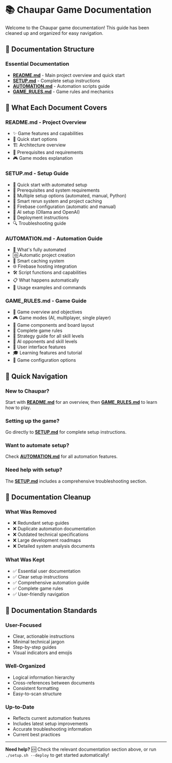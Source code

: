 # 📚 Chaupar Game Documentation

Welcome to the Chaupar game documentation! This guide has been cleaned up and organized for easy navigation.

## 📖 Documentation Structure

### **Essential Documentation**
- **[README.md](README.md)** - Main project overview and quick start
- **[SETUP.md](SETUP.md)** - Complete setup instructions
- **[AUTOMATION.md](AUTOMATION.md)** - Automation scripts guide
- **[GAME_RULES.md](GAME_RULES.md)** - Game rules and mechanics

## 🎯 What Each Document Covers

### **README.md** - Project Overview
- ✨ Game features and capabilities
- 🚀 Quick start options
- 🏗️ Architecture overview
- 🔧 Prerequisites and requirements
- 🎮 Game modes explanation

### **SETUP.md** - Setup Guide
- 🎯 Quick start with automated setup
- 🔧 Prerequisites and system requirements
- 🚀 Multiple setup options (automated, manual, Python)
- 🔄 Smart rerun system and project caching
- 🔐 Firebase configuration (automatic and manual)
- 🤖 AI setup (Ollama and OpenAI)
- 🚀 Deployment instructions
- 🔍 Troubleshooting guide

### **AUTOMATION.md** - Automation Guide
- 🤖 What's fully automated
- 🆔 Automatic project creation
- 🔄 Smart caching system
- 🌐 Firebase hosting integration
- 🛠️ Script functions and capabilities
- 📋 What happens automatically
- 🚀 Usage examples and commands

### **GAME_RULES.md** - Game Guide
- 🎯 Game overview and objectives
- 🎮 Game modes (AI, multiplayer, single player)
- 🎲 Game components and board layout
- 📜 Complete game rules
- 🎯 Strategy guide for all skill levels
- 🤖 AI opponents and skill levels
- 🎨 User interface features
- 🎓 Learning features and tutorial
- 🔧 Game configuration options

## 🚀 Quick Navigation

### **New to Chaupar?**
Start with **[README.md](README.md)** for an overview, then **[GAME_RULES.md](GAME_RULES.md)** to learn how to play.

### **Setting up the game?**
Go directly to **[SETUP.md](SETUP.md)** for complete setup instructions.

### **Want to automate setup?**
Check **[AUTOMATION.md](AUTOMATION.md)** for all automation features.

### **Need help with setup?**
The **[SETUP.md](SETUP.md)** includes a comprehensive troubleshooting section.

## 🧹 Documentation Cleanup

### **What Was Removed**
- ❌ Redundant setup guides
- ❌ Duplicate automation documentation
- ❌ Outdated technical specifications
- ❌ Large development roadmaps
- ❌ Detailed system analysis documents

### **What Was Kept**
- ✅ Essential user documentation
- ✅ Clear setup instructions
- ✅ Comprehensive automation guide
- ✅ Complete game rules
- ✅ User-friendly navigation

## 📝 Documentation Standards

### **User-Focused**
- Clear, actionable instructions
- Minimal technical jargon
- Step-by-step guides
- Visual indicators and emojis

### **Well-Organized**
- Logical information hierarchy
- Cross-references between documents
- Consistent formatting
- Easy-to-scan structure

### **Up-to-Date**
- Reflects current automation features
- Includes latest setup improvements
- Accurate troubleshooting information
- Current best practices

---

**Need help?** 🆘 Check the relevant documentation section above, or run `./setup.sh --deploy` to get started automatically!
